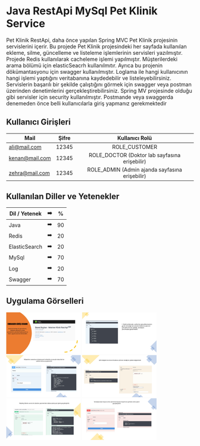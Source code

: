 # Java RestApi MySql Pet Klinik Service

Pet Klinik RestApi, daha önce yapılan Spring MVC Pet Klinik projesinin servislerini içerir. Bu projede Pet Klinik projesindeki her sayfada kullanılan ekleme, silme, güncelleme ve listeleme işlemlerinin servisleri yazılmıştır. Projede Redis kullanılarak cacheleme işlemi yapılmıştır. Müşterilerdeki arama bölümü için elasticSeacrh kullanılmıtır. Ayrıca bu projenin dökümantasyonu için swagger kullanılmıştır. Loglama ile hangi kullanıcının hangi işlemi yaptığını veritabanına kaydedebilir ve listeleyebilirsiniz. Servislerin başarılı bir şekilde çalıştığını görmek için swagger veya postman üzerinden denetimlerini gerçekleştirebilirsiniz. Spring MV projesinde olduğu gibi servisler için security kullanılmıştır. Postmande veya swaggerda denemeden önce belli kullanıcılarla giriş yapmanız gerekmektedir

## Kullanıcı Girişleri


| Mail | Şifre | Kullanıcı Rolü |
| ------------- |:-------------:|:-------------:|
| ali@mail.com | 12345 | ROLE_CUSTOMER |
| kenan@mail.com| 12345 | ROLE_DOCTOR (Doktor lab sayfasına erişebilir) |
| zehra@mail.com | 12345 | ROLE_ADMIN (Admin ajanda sayfasına erişebilir) |



## Kullanılan Diller ve Yetenekler



| Dil / Yetenek | :arrow_right: | % |
| ------------- |:-------------:|:-------------:|
| Java | :arrow_right: | 90 |
| Redis | :arrow_right: | 20 |
| ElasticSearch | :arrow_right: | 20 |
| MySql | :arrow_right: | 70 |
| Log | :arrow_right: | 20 |
| Swagger | :arrow_right: | 70 |


## Uygulama Görselleri


<p>
<a href="https://github.com/demetkochan/Java-RestApi-MySql-Pet-Klinik-Service/blob/main/images/2.foto.jpg" target="_blank">
<img src="https://github.com/demetkochan/Java-RestApi-MySql-Pet-Klinik-Service/blob/main/images/2.foto.jpg" width="200" style="max-width:100%;"></a>

<a href="https://github.com/demetkochan/Java-RestApi-MySql-Pet-Klinik-Service/blob/main/images/3.foto.jpg" target="_blank">
<img src="https://github.com/demetkochan/Java-RestApi-MySql-Pet-Klinik-Service/blob/main/images/3.foto.jpg" width="200" style="max-width:100%;"></a>

<a href="https://github.com/demetkochan/Java-RestApi-MySql-Pet-Klinik-Service/blob/main/images/4.foto.jpg" target="_blank">
<img src="https://github.com/demetkochan/Java-RestApi-MySql-Pet-Klinik-Service/blob/main/images/4.foto.jpg" width="200" style="max-width:100%;"></a>

<a href="https://github.com/demetkochan/Java-RestApi-MySql-Pet-Klinik-Service/blob/main/images/5.foto.jpg" target="_blank">
<img src="https://github.com/demetkochan/Java-RestApi-MySql-Pet-Klinik-Service/blob/main/images/5.foto.jpg" width="200" style="max-width:100%;"></a>
  
<a href="https://github.com/demetkochan/Java-RestApi-MySql-Pet-Klinik-Service/blob/main/images/6.foto.jpg" target="_blank">
<img src="https://github.com/demetkochan/Java-RestApi-MySql-Pet-Klinik-Service/blob/main/images/6.foto.jpg" width="200" style="max-width:100%;"></a>
  
<a href="https://github.com/demetkochan/Java-RestApi-MySql-Pet-Klinik-Service/blob/main/images/7.foto.jpg" target="_blank">
<img src="https://github.com/demetkochan/Java-RestApi-MySql-Pet-Klinik-Service/blob/main/images/7.foto.jpg" width="200" style="max-width:100%;"></a>
  
